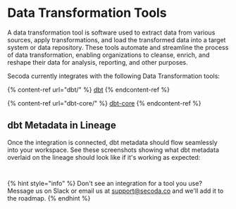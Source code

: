 # Data Transformation Tools

A data transformation tool is software used to extract data from various sources, apply transformations, and load the transformed data into a target system or data repository. These tools automate and streamline the process of data transformation, enabling organizations to cleanse, enrich, and reshape their data for analysis, reporting, and other purposes.

Secoda currently integrates with the following Data Transformation tools:

{% content-ref url="dbt/" %}
[dbt](dbt/)
{% endcontent-ref %}

{% content-ref url="dbt-core/" %}
[dbt-core](dbt-core/)
{% endcontent-ref %}

## dbt Metadata in Lineage

Once the integration is connected, dbt metadata should flow seamlessly into your workspace. See these screenshots showing what dbt metadata overlaid on the lineage should look like if it's working as expected:

<figure><img src="https://secoda-public-media-assets.s3.amazonaws.com/d191e6b0-aac0-4ed3-8ae9-87e4a775cb82.png" alt=""></figure>

<figure><img src="https://secoda-public-media-assets.s3.amazonaws.com/2d4bf2f4-6b31-4072-a2b4-a49c8698e85b.png" alt=""></figure>

{% hint style="info" %}
Don't see an integration for a tool you use? Message us on Slack or email us at support@secoda.co and we'll add it to the roadmap.
{% endhint %}
